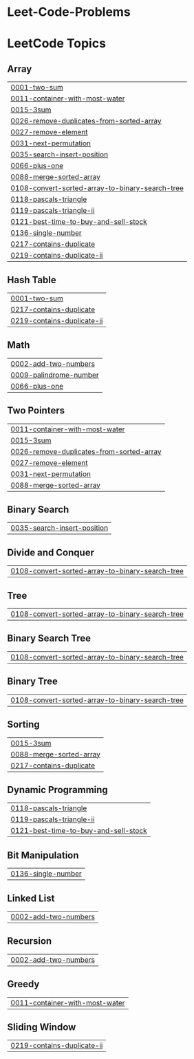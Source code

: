 # Leet-Code-Problems
<!---LeetCode Topics Start-->
# LeetCode Topics
## Array
|  |
| ------- |
| [0001-two-sum](https://github.com/Muskanpoddar/Leet-Code-Problems/tree/master/0001-two-sum) |
| [0011-container-with-most-water](https://github.com/Muskanpoddar/Leet-Code-Problems/tree/master/0011-container-with-most-water) |
| [0015-3sum](https://github.com/Muskanpoddar/Leet-Code-Problems/tree/master/0015-3sum) |
| [0026-remove-duplicates-from-sorted-array](https://github.com/Muskanpoddar/Leet-Code-Problems/tree/master/0026-remove-duplicates-from-sorted-array) |
| [0027-remove-element](https://github.com/Muskanpoddar/Leet-Code-Problems/tree/master/0027-remove-element) |
| [0031-next-permutation](https://github.com/Muskanpoddar/Leet-Code-Problems/tree/master/0031-next-permutation) |
| [0035-search-insert-position](https://github.com/Muskanpoddar/Leet-Code-Problems/tree/master/0035-search-insert-position) |
| [0066-plus-one](https://github.com/Muskanpoddar/Leet-Code-Problems/tree/master/0066-plus-one) |
| [0088-merge-sorted-array](https://github.com/Muskanpoddar/Leet-Code-Problems/tree/master/0088-merge-sorted-array) |
| [0108-convert-sorted-array-to-binary-search-tree](https://github.com/Muskanpoddar/Leet-Code-Problems/tree/master/0108-convert-sorted-array-to-binary-search-tree) |
| [0118-pascals-triangle](https://github.com/Muskanpoddar/Leet-Code-Problems/tree/master/0118-pascals-triangle) |
| [0119-pascals-triangle-ii](https://github.com/Muskanpoddar/Leet-Code-Problems/tree/master/0119-pascals-triangle-ii) |
| [0121-best-time-to-buy-and-sell-stock](https://github.com/Muskanpoddar/Leet-Code-Problems/tree/master/0121-best-time-to-buy-and-sell-stock) |
| [0136-single-number](https://github.com/Muskanpoddar/Leet-Code-Problems/tree/master/0136-single-number) |
| [0217-contains-duplicate](https://github.com/Muskanpoddar/Leet-Code-Problems/tree/master/0217-contains-duplicate) |
| [0219-contains-duplicate-ii](https://github.com/Muskanpoddar/Leet-Code-Problems/tree/master/0219-contains-duplicate-ii) |
## Hash Table
|  |
| ------- |
| [0001-two-sum](https://github.com/Muskanpoddar/Leet-Code-Problems/tree/master/0001-two-sum) |
| [0217-contains-duplicate](https://github.com/Muskanpoddar/Leet-Code-Problems/tree/master/0217-contains-duplicate) |
| [0219-contains-duplicate-ii](https://github.com/Muskanpoddar/Leet-Code-Problems/tree/master/0219-contains-duplicate-ii) |
## Math
|  |
| ------- |
| [0002-add-two-numbers](https://github.com/Muskanpoddar/Leet-Code-Problems/tree/master/0002-add-two-numbers) |
| [0009-palindrome-number](https://github.com/Muskanpoddar/Leet-Code-Problems/tree/master/0009-palindrome-number) |
| [0066-plus-one](https://github.com/Muskanpoddar/Leet-Code-Problems/tree/master/0066-plus-one) |
## Two Pointers
|  |
| ------- |
| [0011-container-with-most-water](https://github.com/Muskanpoddar/Leet-Code-Problems/tree/master/0011-container-with-most-water) |
| [0015-3sum](https://github.com/Muskanpoddar/Leet-Code-Problems/tree/master/0015-3sum) |
| [0026-remove-duplicates-from-sorted-array](https://github.com/Muskanpoddar/Leet-Code-Problems/tree/master/0026-remove-duplicates-from-sorted-array) |
| [0027-remove-element](https://github.com/Muskanpoddar/Leet-Code-Problems/tree/master/0027-remove-element) |
| [0031-next-permutation](https://github.com/Muskanpoddar/Leet-Code-Problems/tree/master/0031-next-permutation) |
| [0088-merge-sorted-array](https://github.com/Muskanpoddar/Leet-Code-Problems/tree/master/0088-merge-sorted-array) |
## Binary Search
|  |
| ------- |
| [0035-search-insert-position](https://github.com/Muskanpoddar/Leet-Code-Problems/tree/master/0035-search-insert-position) |
## Divide and Conquer
|  |
| ------- |
| [0108-convert-sorted-array-to-binary-search-tree](https://github.com/Muskanpoddar/Leet-Code-Problems/tree/master/0108-convert-sorted-array-to-binary-search-tree) |
## Tree
|  |
| ------- |
| [0108-convert-sorted-array-to-binary-search-tree](https://github.com/Muskanpoddar/Leet-Code-Problems/tree/master/0108-convert-sorted-array-to-binary-search-tree) |
## Binary Search Tree
|  |
| ------- |
| [0108-convert-sorted-array-to-binary-search-tree](https://github.com/Muskanpoddar/Leet-Code-Problems/tree/master/0108-convert-sorted-array-to-binary-search-tree) |
## Binary Tree
|  |
| ------- |
| [0108-convert-sorted-array-to-binary-search-tree](https://github.com/Muskanpoddar/Leet-Code-Problems/tree/master/0108-convert-sorted-array-to-binary-search-tree) |
## Sorting
|  |
| ------- |
| [0015-3sum](https://github.com/Muskanpoddar/Leet-Code-Problems/tree/master/0015-3sum) |
| [0088-merge-sorted-array](https://github.com/Muskanpoddar/Leet-Code-Problems/tree/master/0088-merge-sorted-array) |
| [0217-contains-duplicate](https://github.com/Muskanpoddar/Leet-Code-Problems/tree/master/0217-contains-duplicate) |
## Dynamic Programming
|  |
| ------- |
| [0118-pascals-triangle](https://github.com/Muskanpoddar/Leet-Code-Problems/tree/master/0118-pascals-triangle) |
| [0119-pascals-triangle-ii](https://github.com/Muskanpoddar/Leet-Code-Problems/tree/master/0119-pascals-triangle-ii) |
| [0121-best-time-to-buy-and-sell-stock](https://github.com/Muskanpoddar/Leet-Code-Problems/tree/master/0121-best-time-to-buy-and-sell-stock) |
## Bit Manipulation
|  |
| ------- |
| [0136-single-number](https://github.com/Muskanpoddar/Leet-Code-Problems/tree/master/0136-single-number) |
## Linked List
|  |
| ------- |
| [0002-add-two-numbers](https://github.com/Muskanpoddar/Leet-Code-Problems/tree/master/0002-add-two-numbers) |
## Recursion
|  |
| ------- |
| [0002-add-two-numbers](https://github.com/Muskanpoddar/Leet-Code-Problems/tree/master/0002-add-two-numbers) |
## Greedy
|  |
| ------- |
| [0011-container-with-most-water](https://github.com/Muskanpoddar/Leet-Code-Problems/tree/master/0011-container-with-most-water) |
## Sliding Window
|  |
| ------- |
| [0219-contains-duplicate-ii](https://github.com/Muskanpoddar/Leet-Code-Problems/tree/master/0219-contains-duplicate-ii) |
<!---LeetCode Topics End-->